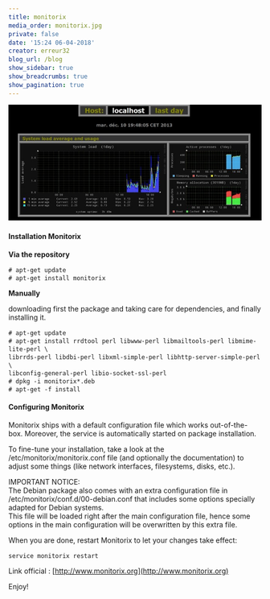 ```yaml
---
title: monitorix
media_order: monitorix.jpg
private: false
date: '15:24 06-04-2018'
creator: erreur32
blog_url: /blog
show_sidebar: true
show_breadcrumbs: true
show_pagination: true
---
```


![](monitorix.jpg)
<br>
#### Installation Monitorix

**Via the repository**

    # apt-get update
    # apt-get install monitorix
             

**Manually**
<p>downloading first the package and taking care for dependencies, and finally installing it.</p>

    # apt-get update
    # apt-get install rrdtool perl libwww-perl libmailtools-perl libmime-lite-perl \
    librrds-perl libdbi-perl libxml-simple-perl libhttp-server-simple-perl \ 
    libconfig-general-perl libio-socket-ssl-perl
    # dpkg -i monitorix*.deb
    # apt-get -f install
    	 

#### Configuring Monitorix
Monitorix ships with a default configuration file which works out-of-the-box. Moreover, the service is automatically started on package installation.

To fine-tune your installation, take a look at the /etc/monitorix/monitorix.conf file (and optionally the documentation) to adjust some things (like network interfaces, filesystems, disks, etc.).

<div class="notices red">IMPORTANT NOTICE:
<br> The Debian package also comes with an extra configuration file in /etc/monitorix/conf.d/00-debian.conf that includes some options specially adapted for Debian systems. 
<br> This file will be loaded right after the main configuration file, hence some options in the main configuration will be overwritten by this extra file.
</div>

When you are done, restart Monitorix to let your changes take effect:

    service monitorix restart
      
Link official : [http://www.monitorix.org](http://www.monitorix.org)


Enjoy!